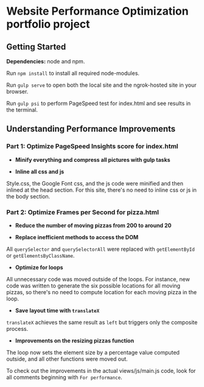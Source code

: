 # Website Performance Optimization portfolio project


## Getting Started

**Dependencies:** node and npm.

Run `npm install` to install all required node-modules.

Run `gulp serve` to open both the local site and the ngrok-hosted site in your browser.

Run `gulp psi` to perform PageSpeed test for index.html and see results in the terminal.

## Understanding Performance Improvements

### Part 1: Optimize PageSpeed Insights score for index.html

- **Minify everything and compress all pictures with gulp tasks**

- **Inline all css and js**

Style.css, the Google Font css, and the js code were minified and then inlined at the head section. For this site, there's no need to inline css or js in the body section.

### Part 2: Optimize Frames per Second for pizza.html

- **Reduce the number of moving pizzas from 200 to around 20**

- **Replace inefficient methods to access the DOM**

All `querySelector` and `querySelectorAll` were replaced with `getElementById` or `getElementsByClassName`.

- **Optimize for loops**

All unnecessary code was moved outside of the loops. For instance, new code was written to generate the six possible locations for all moving pizzas, so there's no need to compute location for each moving pizza in the loop.

- **Save layout time with `translateX`**

`translateX` achieves the same result as `left` but triggers only the composite process.

- **Improvements on the resizing pizzas function**

The loop now sets the element size by a percentage value computed outside, and all other functions were moved out.

To check out the improvements in the actual views/js/main.js code, look for all comments beginning with `For performance`.